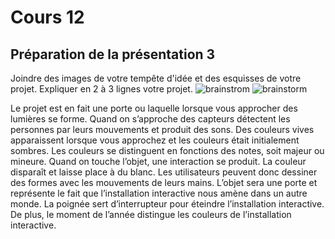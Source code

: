 # Cours 12
## Préparation de la présentation 3 
Joindre des images de votre tempête d'idée et des esquisses de votre projet. Expliquer en 2 à 3 lignes votre projet. 
![brainstrom](https://user-images.githubusercontent.com/112189908/202938921-3c3befe7-4bb9-4fd9-9fed-b3b7e6a5a364.png)
![brainstorm](https://user-images.githubusercontent.com/112189908/202942052-3d79ed87-9511-4c96-a616-1a78a38611e4.png)


Le projet est en fait une porte ou laquelle lorsque vous approcher des lumières se forme. Quand on s’approche des capteurs détectent les personnes par leurs mouvements et produit des sons. Des couleurs vives apparaissent lorsque vous approchez et les couleurs était initialement sombres. Les couleurs se distinguent en fonctions des notes, soit majeur ou mineure. Quand on touche l’objet, une interaction se produit. La couleur disparaît et laisse place à du blanc. Les utilisateurs peuvent donc dessiner des formes avec les mouvements de leurs mains. L’objet sera une porte et représente le fait que l’installation interactive nous amène dans un autre monde. La poignée sert d’interrupteur pour éteindre l’installation interactive. De plus, le moment de l’année distingue les couleurs de l’installation interactive. 
